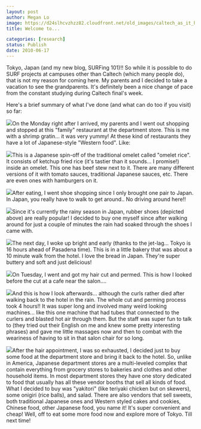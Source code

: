 ```yaml
---
layout: post
author: Megan Lo
image: https://d24slhcvzhzz82.cloudfront.net/old_images/caltech_as_it_happens/6a0105349b8251970b0133f1412a69970b.jpg
title: Welcome to...

categories: [research]
status: Publish
date: 2010-06-17
---
```


Tokyo, Japan (and my new blog, SURFing 101)!! So while it is possible to do SURF projects at campuses other than Caltech (which many people do), that is not my reason for coming here. My parents and I decided to take a vacation to see the grandparents. It's definitely been a nice change of pace from the constant studying during Caltech final's week.

Here's a brief summary of what I've done (and what can do too if you visit) so far:

![](https://d24slhcvzhzz82.cloudfront.net/old_images/caltech_as_it_happens/6a0105349b8251970b0133f14219b4970b.jpg)On the Monday right after I arrived, my parents and I went out shopping and stopped at this "family" restaurant at the department store. This is me with a shrimp gratin... it was very yummy! At these kind of restaurants they have a lot of Japanese-style "Western food". Like:


![](https://d24slhcvzhzz82.cloudfront.net/old_images/caltech_as_it_happens/6a0105349b8251970b01348469f1a6970c.jpg)This is a Japanese spin-off of the traditional omelet called "omelet rice". It consists of ketchup fried rice (it's tastier than it sounds... I promise!) inside an omelet. This one has beef stew next to it. There are many different versions of it with tomato sauces, traditional Japanese sauces, etc. There are even ones with hamburgers on it.


![](https://d24slhcvzhzz82.cloudfront.net/old_images/caltech_as_it_happens/6a0105349b8251970b0133f141dd2c970b.jpg)After eating, I went shoe shopping since I only brought one pair to Japan. In Japan, you really have to walk to get around.. No driving around here!!


![](https://d24slhcvzhzz82.cloudfront.net/old_images/caltech_as_it_happens/6a0105349b8251970b0134846af8e7970c.jpg)Since it's currently the rainy season in Japan, rubber shoes (depicted above) are really popular! I decided to buy one myself since after walking around for just a couple of minutes the rain had soaked through the shoes I came with.

 

![](https://d24slhcvzhzz82.cloudfront.net/old_images/caltech_as_it_happens/6a0105349b8251970b0134846b730d970c.jpg)The next day, I woke up bright and early (thanks to the jet-lag... Tokyo is 16 hours ahead of Pasadena time). This is in a little bakery that was about a 10 minute walk from the hotel. I love the bread in Japan. They're super buttery and soft and just delicious!


![](https://d24slhcvzhzz82.cloudfront.net/old_images/caltech_as_it_happens/6a0105349b8251970b0134846b8f33970c.jpg)On Tuesday, I went and got my hair cut and permed. This is how I looked before the cut at a cafe near the salon....


![](https://d24slhcvzhzz82.cloudfront.net/old_images/caltech_as_it_happens/6a0105349b8251970b0134846b93b2970c.jpg)And this is how I look afterwards... although the curls rather died after walking back to the hotel in the rain. The whole cut and perming process took 4 hours!! It was super long and involved many weird looking machines... like this one machine that had tubes that connected to the curlers and blasted hot air through them. But the staff was super fun to talk to (they tried out their English on me and knew some pretty interesting phrases) and gave me little massages now and then to combat with the weariness of having to sit in that salon chair for so long.


![](https://d24slhcvzhzz82.cloudfront.net/old_images/caltech_as_it_happens/6a0105349b8251970b0133f1441ff5970b.jpg)After the hair appointment, I was so exhausted, I decided just to buy some food at the department store and bring it back to the hotel. So, unlike in America, Japanese department stores are a multi-leveled complex that contain everything from grocery stores to bakeries and clothes and other household items. In most department stores they have one story dedicated to food that usually has all these vendor booths that sell all kinds of food. What I decided to buy was "yakitori" (like teriyaki chicken but on skewers), some onigiri (rice balls), and salad. There are also vendors that sell sweets, both traditional Japanese ones and Western styled cakes and cookies, Chinese food, other Japanese food, you name it! It's super convenient and cheap!  Well, off to eat some more food now and explore more of Tokyo. Till next time!
